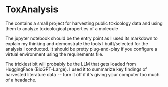 # ToxAnalysis
The contains a small project for harvesting public toxicology data and using them to analyze toxicological properties of a molecule

The jupyter notebook should be the entry point as I used its markdown to explain my thinking and demonstrate the tools I built/selected for the analysis I conducted. It should be pretty plug-and-play if you configure a virtual environment using the requirements file.

The trickiest bit will probably be the LLM that gets loaded from HuggingFace (BioGPT-Large). I used it to summarize key findings of harvested literature data -- turn it off if it's giving your computer too much of a headache.
